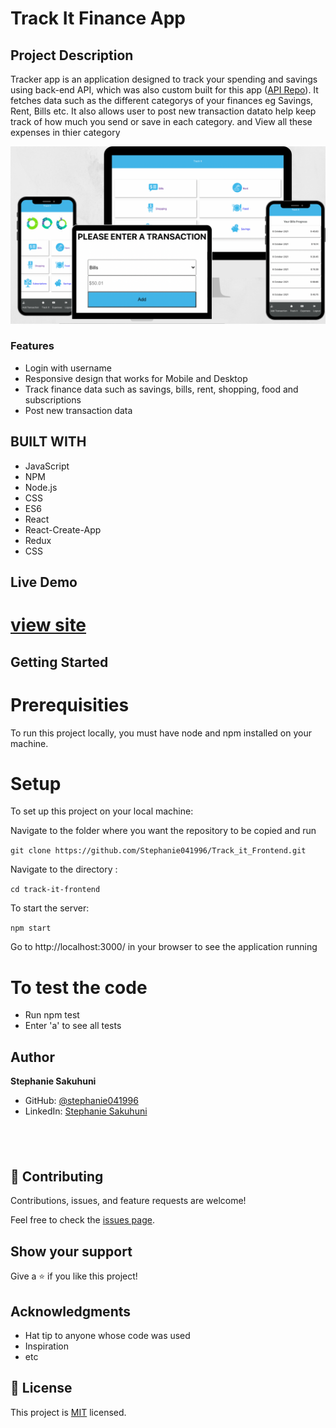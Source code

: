 # Track It Finance App
## Project Description
Tracker app is an application designed to track your spending and savings using back-end API, which was also custom built for this app ([API Repo](https://github.com/Stephanie041996/Track-it-backend)). It fetches data such as the different categorys of your finances eg Savings, Rent, Bills etc. It also allows user to post new transaction datato help keep track of how much you send or save in each category. and View all these expenses in thier category

![screenshot](./chill.png)

### Features
- Login with username
- Responsive design that works for Mobile and Desktop
- Track finance data such as savings, bills,  rent, shopping, food and subscriptions
- Post new transaction data
## BUILT WITH
- JavaScript
- NPM
- Node.js
- CSS
- ES6
- React
- React-Create-App
- Redux
- CSS

## Live Demo
# [view site](https://track-it-finance.herokuapp.com/reg)

## Getting Started
# Prerequisities

To run this project locally, you must have node and npm installed on your machine.

# Setup
To set up this project on your local machine:

Navigate to the folder where you want the repository to be copied and run 

`git clone https://github.com/Stephanie041996/Track_it_Frontend.git`

Navigate to the directory :

`cd track-it-frontend`

To start the server: 

`npm start`

Go to http://localhost:3000/ in your browser to see the application running

# To test the code

 - Run npm test
 - Enter 'a' to see all tests
## Author
**Stephanie Sakuhuni**

- GitHub: [@stephanie041996](https://github.com/Stephanie041996)
- LinkedIn: [Stephanie Sakuhuni](www.linkedin.com/in/stephanie-michelle-sakuhuni) 

​
- 
## 🤝 Contributing

Contributions, issues, and feature requests are welcome!

Feel free to check the [issues page](../../issues/).

## Show your support

Give a ⭐️ if you like this project!

## Acknowledgments

- Hat tip to anyone whose code was used
- Inspiration
- etc

## 📝 License

This project is [MIT](./MIT.md) licensed.
